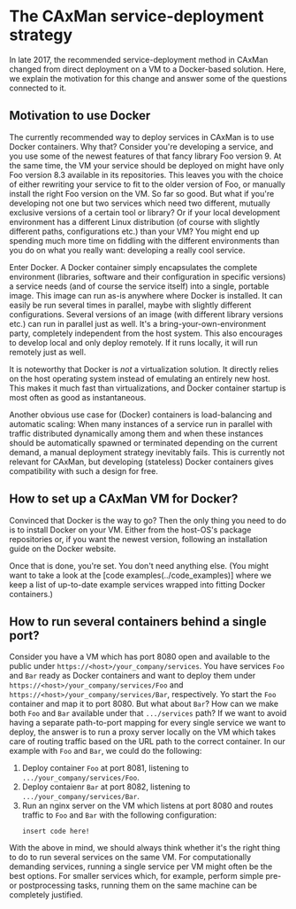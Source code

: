 # The CAxMan service-deployment strategy
In late 2017, the recommended service-deployment method in CAxMan changed from
direct deployment on a VM to a Docker-based solution. Here, we explain the
motivation for this change and answer some of the questions connected to it.

## Motivation to use Docker
The currently recommended way to deploy services in CAxMan is to use Docker
containers. Why that? Consider you're developing a service, and you use some of
the newest features of that fancy library Foo version 9. At the same time, the
VM your service should be deployed on might have only Foo version 8.3 available
in its repositories. This leaves you with the choice of either rewriting your
service to fit to the older version of Foo, or manually install the right Foo
version on the VM. So far so good. But what if you're developing not one but
two services which need two different, mutually exclusive versions of a certain
tool or library? Or if your local development environment has a different Linux
distribution (of course with slightly different paths, configurations etc.)
than your VM? You might end up spending much more time on fiddling with the
different environments than you do on what you really want: developing a really
cool service.

Enter Docker. A Docker container simply encapsulates the complete environment
(libraries, software and their configuration in specific versions) a service
needs (and of course the service itself) into a single, portable image. This
image can run as-is anywhere where Docker is installed. It can easily be run
several times in parallel, maybe with slightly different configurations.
Several versions of an image (with different library versions etc.) can run in
parallel just as well. It's a bring-your-own-environment party, completely
independent from the host system. This also encourages to develop local and
only deploy remotely. If it runs locally, it will run remotely just as well.

It is noteworthy that Docker is _not_ a virtualization solution. It directly
relies on the host operating system instead of emulating an entirely new host.
This makes it much fast than virtualizations, and Docker container startup is
most often as good as instantaneous.

Another obvious use case for (Docker) containers is load-balancing and
automatic scaling: When many instances of a service run in parallel with
traffic distributed dynamically among them and when these instances should be
automatically spawned or terminated depending on the current demand, a manual
deployment strategy inevitably fails. This is currently not relevant for
CAxMan, but developing (stateless) Docker containers gives compatibility with
such a design for free.

## How to set up a CAxMan VM for Docker?
Convinced that Docker is the way to go? Then the only thing you need to do is
to install Docker on your VM. Either from the host-OS's package repositories or,
if you want the newest version, following an installation guide on the Docker
website.

Once that is done, you're set. You don't need anything else. (You might want to
take a look at the [code examples(../code_examples)] where we keep a list of
up-to-date example services wrapped into fitting Docker containers.)

## How to run several containers behind a single port?
Consider you have a VM which has port 8080 open and available to the public
under `https://<host>/your_company/services`. You have services `Foo` and `Bar`
ready as Docker containers and want to deploy them under
`https://<host>/your_company/services/Foo` and
`https://<host>/your_company/services/Bar`, respectively. Yo start the `Foo`
container and map it to port 8080. But what about `Bar`? How can we make both
`Foo` and `Bar` available under that `.../services` path? If we want to avoid
having a separate path-to-port mapping for every single service we want to
deploy, the answer is to run a proxy server locally on the VM which takes care
of routing traffic based on the URL path to the correct container. In our 
example with `Foo` and `Bar`, we could do the following:
1. Deploy container `Foo` at port 8081, listening to
   `.../your_company/services/Foo`.
2. Deploy contaienr `Bar` at port 8082, listening to
   `.../your_company/services/Bar`.
3. Run an nginx server on the VM which listens at port 8080 and routes traffic
   to `Foo` and `Bar` with the following configuration:
   ```
   insert code here!
   ```

With the above in mind, we should always think whether it's the right thing to
do to run several services on the same VM. For computationally demanding
services, running a single service per VM might often be the best options. For
smaller services which, for example, perform simple pre- or postprocessing
tasks, running them on the same machine can be completely justified.
